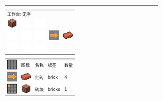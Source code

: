 ---
<!-- brick__from__crafting_shapeless__use__bricks__zh_cn.md -->

<table>
	<tablebody>
		<tr>
			<td colspan="5">工作台: 无序</td>
		</tr>
		<tr>
			<td><img src="/mc_icon/buildingBlocks/bricks.png"></td>
			<td><img src="/mc_icon/recipes/empty.png"></td>
			<td><img src="/mc_icon/recipes/empty.png"></td>
			<td colspan="2"></td>
		</tr>
		<tr>
			<td><img src="/mc_icon/recipes/empty.png"></td>
			<td><img src="/mc_icon/recipes/empty.png"></td>
			<td><img src="/mc_icon/recipes/empty.png"></td>
			<td><img src="/mc_icon/recipes/arrow.png"></td>
			<td><img src="/mc_icon/misc/brick.png"></td>
		</tr>
		<tr>
			<td><img src="/mc_icon/recipes/empty.png"></td>
			<td><img src="/mc_icon/recipes/empty.png"></td>
			<td><img src="/mc_icon/recipes/empty.png"></td>
			<td colspan="2"></td>
		</tr>
	</tablebody>
</table>
<table>
	<tablebody>
		<tr>
			<td><img src="/mc_icon/recipes/tile.png"></td>
			<td>图标</td>
			<td>名称</td>
			<td>标签</td>
			<td>数量</td>
		</tr>
		<tr>
			<td><img src="/mc_icon/recipes/arrow.png"></td>
			<td><img src="/mc_icon/misc/brick.png"></td>
			<td>红砖</td>
			<td>brick</td>
			<td>4</td>
		</tr>
		<tr>
			<td><img src="/mc_icon/recipes/01.png"></td>
			<td><img src="/mc_icon/buildingBlocks/bricks.png"></td>
			<td>砖块</td>
			<td>bricks</td>
			<td>1</td>
		</tr>
	</tablebody>
</table>

